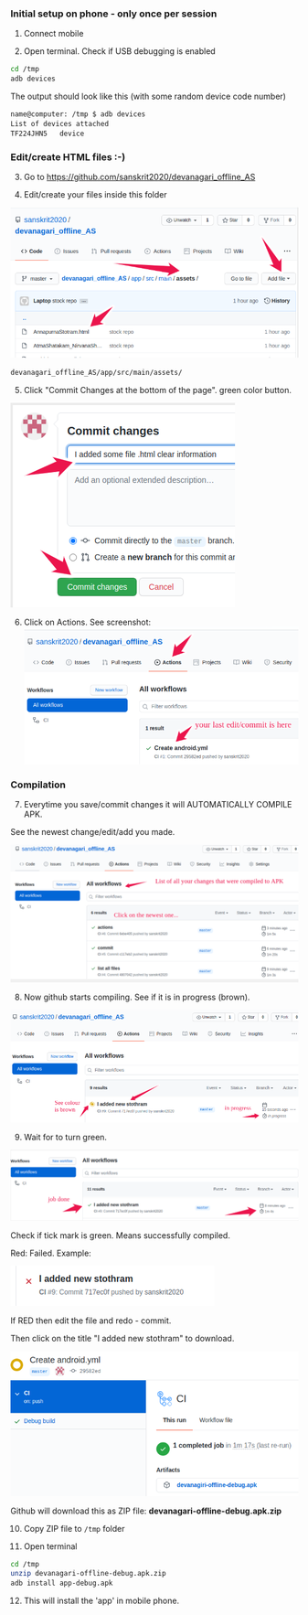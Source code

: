 
### Initial setup on phone - only once per session


1. Connect mobile

2. Open terminal. Check if USB debugging is enabled

```sh
cd /tmp
adb devices

```

The output should look like this (with some random device code number)

```sh
name@computer: /tmp $ adb devices
List of devices attached
TF224JHN5	device
```

### Edit/create HTML files :-)

3. Go to https://github.com/sanskrit2020/devanagari_offline_AS

4. Edit/create your files inside this folder

![Files](https://github.com/sanskrit2020/devanagari_offline_AS/blob/master/img/listallfiles.png)

```sh
devanagari_offline_AS/app/src/main/assets/
```

5. Click "Commit Changes at the bottom of the page". green color button.

![Files](https://github.com/sanskrit2020/devanagari_offline_AS/blob/master/img/commit.png)

6. Click on Actions. See screenshot:
![Files](https://github.com/sanskrit2020/devanagari_offline_AS/blob/master/img/actions.png)


### Compilation

7. Everytime you save/commit changes it will AUTOMATICALLY COMPILE APK.

See the newest change/edit/add you made.

![Files](https://github.com/sanskrit2020/devanagari_offline_AS/blob/master/img/compile.png)

8. Now github starts compiling. See if it is in progress (brown).

![Files](https://github.com/sanskrit2020/devanagari_offline_AS/blob/master/img/inprogress2.png)


9. Wait for to turn green. 

![Files](https://github.com/sanskrit2020/devanagari_offline_AS/blob/master/img/green.png)



Check if tick mark is green. Means successfully compiled.


Red: Failed. Example:

![Files](https://github.com/sanskrit2020/devanagari_offline_AS/blob/master/img/red.png)


If RED then edit the file and redo - commit.



Then click on the title "I added new stothram" to download.


![Files](https://github.com/sanskrit2020/devanagari_offline_AS/blob/master/img/jobcomplete.png)


Github will download this as ZIP file:  **devanagari-offline-debug.apk.zip**


10. Copy ZIP file to ``` /tmp ``` folder

11. Open terminal

```sh
cd /tmp
unzip devanagari-offline-debug.apk.zip
adb install app-debug.apk
```

12. This will install the 'app' in mobile phone.


